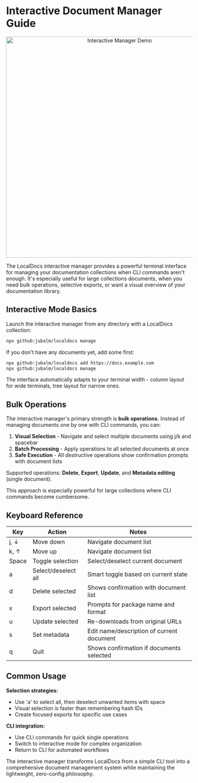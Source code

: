 # Interactive Document Manager Guide

<div align="center">
<img src="https://github.com/user-attachments/assets/6fcace71-fab0-4991-babf-f617767d617d" alt="Interactive Manager Demo" width="600" />
</div>

The LocalDocs interactive manager provides a powerful terminal interface for managing your documentation collections when CLI commands aren't enough. It's especially useful for large collections documents, when you need bulk operations, selective exports, or want a visual overview of your documentation library.

## Interactive Mode Basics

Launch the interactive manager from any directory with a LocalDocs collection:

```bash
npx github:jubalm/localdocs manage
```

If you don't have any documents yet, add some first:

```bash
npx github:jubalm/localdocs add https://docs.example.com
npx github:jubalm/localdocs manage
```

The interface automatically adapts to your terminal width - column layout for wide terminals, tree layout for narrow ones.

## Bulk Operations

The interactive manager's primary strength is **bulk operations**. Instead of managing documents one by one with CLI commands, you can:

1. **Visual Selection** - Navigate and select multiple documents using j/k and spacebar
2. **Batch Processing** - Apply operations to all selected documents at once
3. **Safe Execution** - All destructive operations show confirmation prompts with document lists

Supported operations: **Delete**, **Export**, **Update**, and **Metadata editing** (single document).

This approach is especially powerful for large collections where CLI commands become cumbersome.

## Keyboard Reference

| Key | Action | Notes |
|-----|--------|-------|
| j, ↓ | Move down | Navigate document list |
| k, ↑ | Move up | Navigate document list |
| Space | Toggle selection | Select/deselect current document |
| a | Select/deselect all | Smart toggle based on current state |
| d | Delete selected | Shows confirmation with document list |
| x | Export selected | Prompts for package name and format |
| u | Update selected | Re-downloads from original URLs |
| s | Set metadata | Edit name/description of current document |
| q | Quit | Shows confirmation if documents selected |

## Common Usage

**Selection strategies:**
- Use 'a' to select all, then deselect unwanted items with space
- Visual selection is faster than remembering hash IDs
- Create focused exports for specific use cases

**CLI integration:**
- Use CLI commands for quick single operations
- Switch to interactive mode for complex organization
- Return to CLI for automated workflows


The interactive manager transforms LocalDocs from a simple CLI tool into a comprehensive document management system while maintaining the lightweight, zero-config philosophy.
